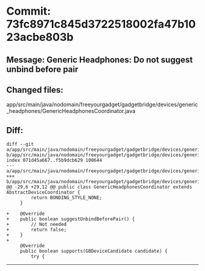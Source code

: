 # Commit: 73fc8971c845d3722518002fa47b1023acbe803b
## Message: Generic Headphones: Do not suggest unbind before pair
## Changed files:
app/src/main/java/nodomain/freeyourgadget/gadgetbridge/devices/generic_headphones/GenericHeadphonesCoordinator.java

## Diff:
```
diff --git a/app/src/main/java/nodomain/freeyourgadget/gadgetbridge/devices/generic_headphones/GenericHeadphonesCoordinator.java b/app/src/main/java/nodomain/freeyourgadget/gadgetbridge/devices/generic_headphones/GenericHeadphonesCoordinator.java
index 071d45a667..f5b9dcb629 100644
--- a/app/src/main/java/nodomain/freeyourgadget/gadgetbridge/devices/generic_headphones/GenericHeadphonesCoordinator.java
+++ b/app/src/main/java/nodomain/freeyourgadget/gadgetbridge/devices/generic_headphones/GenericHeadphonesCoordinator.java
@@ -29,6 +29,12 @@ public class GenericHeadphonesCoordinator extends AbstractDeviceCoordinator {
         return BONDING_STYLE_NONE;
     }
 
+    @Override
+    public boolean suggestUnbindBeforePair() {
+        // Not needed
+        return false;
+    }
+
     @Override
     public boolean supports(GBDeviceCandidate candidate) {
         try {
```
-----------------------------------

